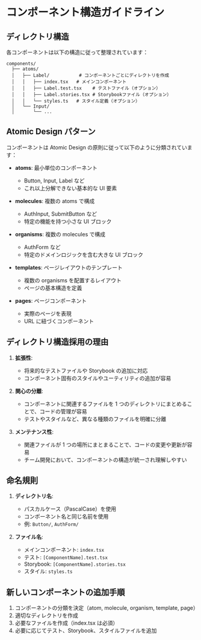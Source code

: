 # コンポーネント構造ガイドライン

## ディレクトリ構造

各コンポーネントは以下の構造に従って整理されています：

```
components/
  ├── atoms/
  │   ├── Label/           # コンポーネントごとにディレクトリを作成
  │   │   ├── index.tsx   # メインコンポーネント
  │   │   ├── Label.test.tsx    # テストファイル（オプション）
  │   │   ├── Label.stories.tsx # Storybookファイル（オプション）
  │   │   └── styles.ts   # スタイル定義（オプション）
  │   └── Input/
  │       └── ...
```

## Atomic Design パターン

コンポーネントは Atomic Design の原則に従って以下のように分類されています：

- **atoms**: 最小単位のコンポーネント

  - Button, Input, Label など
  - これ以上分解できない基本的な UI 要素

- **molecules**: 複数の atoms で構成

  - AuthInput, SubmitButton など
  - 特定の機能を持つ小さな UI ブロック

- **organisms**: 複数の molecules で構成

  - AuthForm など
  - 特定のドメインロジックを含む大きな UI ブロック

- **templates**: ページレイアウトのテンプレート

  - 複数の organisms を配置するレイアウト
  - ページの基本構造を定義

- **pages**: ページコンポーネント
  - 実際のページを表現
  - URL に紐づくコンポーネント

## ディレクトリ構造採用の理由

1. **拡張性**:

   - 将来的なテストファイルや Storybook の追加に対応
   - コンポーネント固有のスタイルやユーティリティの追加が容易

2. **関心の分離**:

   - コンポーネントに関連するファイルを 1 つのディレクトリにまとめることで、コードの管理が容易
   - テストやスタイルなど、異なる種類のファイルを明確に分離

3. **メンテナンス性**:
   - 関連ファイルが 1 つの場所にまとまることで、コードの変更や更新が容易
   - チーム開発において、コンポーネントの構造が統一され理解しやすい

## 命名規則

1. **ディレクトリ名**:

   - パスカルケース（PascalCase）を使用
   - コンポーネント名と同じ名前を使用
   - 例: `Button/`, `AuthForm/`

2. **ファイル名**:
   - メインコンポーネント: `index.tsx`
   - テスト: `[ComponentName].test.tsx`
   - Storybook: `[ComponentName].stories.tsx`
   - スタイル: `styles.ts`

## 新しいコンポーネントの追加手順

1. コンポーネントの分類を決定（atom, molecule, organism, template, page）
2. 適切なディレクトリを作成
3. 必要なファイルを作成（index.tsx は必須）
4. 必要に応じてテスト、Storybook、スタイルファイルを追加
